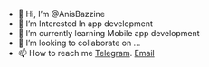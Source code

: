- 👋 Hi, I’m @AnisBazzine
- 👀 I’m Interested In app development
- 🌱 I’m currently learning Mobile app development
- 💞️ I’m looking to collaborate on ...
- 📫 How to reach me [Telegram](https://t.me/anismohamed/). [Email](bazzinemohamed01@gamil.com)

<!---
AnisBazzine/AnisBazzine is a ✨ special ✨ repository because its `README.md` (this file) appears on your GitHub profile.
You can click the Preview link to take a look at your changes.
--->
